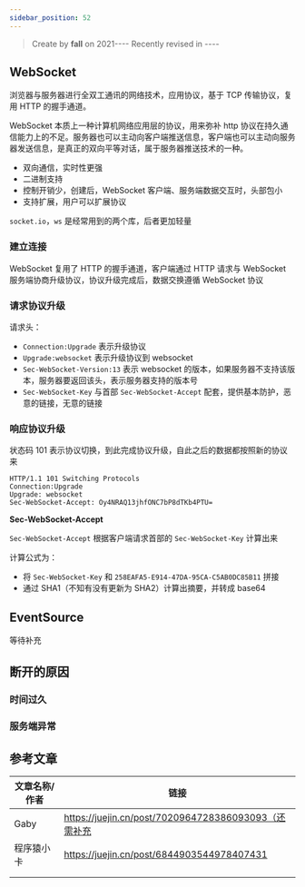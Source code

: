 ```yaml
---
sidebar_position: 52
---
```


> Create by **fall** on 2021----
> Recently revised in ----

## WebSocket

浏览器与服务器进行全双工通讯的网络技术，应用协议，基于 TCP 传输协议，复用 HTTP 的握手通道。

WebSocket 本质上一种计算机网络应用层的协议，用来弥补 http 协议在持久通信能力上的不足。服务器也可以主动向客户端推送信息，客户端也可以主动向服务器发送信息，是真正的双向平等对话，属于服务器推送技术的一种。

- 双向通信，实时性更强
- 二进制支持
- 控制开销少，创建后，WebSocket 客户端、服务端数据交互时，头部包小
- 支持扩展，用户可以扩展协议

`socket.io`，`ws` 是经常用到的两个库，后者更加轻量

### 建立连接

WebSocket 复用了 HTTP 的握手通道，客户端通过 HTTP 请求与 WebSocket 服务端协商升级协议，协议升级完成后，数据交换遵循 WebSocket 协议

### 请求协议升级

请求头：

- `Connection:Upgrade` 表示升级协议
- `Upgrade:websocket` 表示升级协议到 websocket
- `Sec-WebSocket-Version:13` 表示 websocket 的版本，如果服务器不支持该版本，服务器要返回该头，表示服务器支持的版本号
- `Sec-WebSocket-Key` 与首部 `Sec-WebSocket-Accept` 配套，提供基本防护，恶意的链接，无意的链接

### 响应协议升级

状态码 101 表示协议切换，到此完成协议升级，自此之后的数据都按照新的协议来

```http
HTTP/1.1 101 Switching Protocols
Connection:Upgrade
Upgrade: websocket
Sec-WebSocket-Accept: Oy4NRAQ13jhfONC7bP8dTKb4PTU=
```

**Sec-WebSocket-Accept**

`Sec-WebSocket-Accept` 根据客户端请求首部的 `Sec-WebSocket-Key` 计算出来

计算公式为：

- 将 `Sec-WebSocket-Key` 和 `258EAFA5-E914-47DA-95CA-C5AB0DC85B11` 拼接
- 通过 SHA1（不知有没有更新为 SHA2）计算出摘要，并转成 base64

## EventSource

等待补充



## 断开的原因

### 时间过久

### 服务端异常

## 参考文章

| 文章名称/作者 | 链接                                                 |
| ------------- | ---------------------------------------------------- |
| Gaby          | https://juejin.cn/post/7020964728386093093（还需补充 |
| 程序猿小卡    | https://juejin.cn/post/6844903544978407431           |
|               |                                                      |
|               |                                                      |

